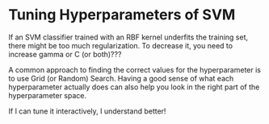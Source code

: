 # Tuning Hyperparameters of SVM
 
If an SVM classifier trained with an RBF kernel underfits the training set, there might be too much regularization. To decrease it, you need to increase gamma or C (or both)???

A common approach to finding the correct values ​​for the
hyperparameter is to use Grid (or Random) Search.
Having a good sense of what each hyperparameter actually does can also help you look in the right part of the
hyperparameter space.

If I can tune it interactively, I understand better!
